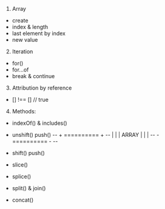 1. Array
- create 
- index & length
- last element by index
- new value

2. Iteration
- for()
- for...of
- break & continue

3. Attribution by reference
- [] !== [] // true

4. Methods:
- indexOf() & includes()

-  unshift()    push()
-- + ========== + --
    |          |
    |   ARRAY  |
    |          |
-- - ========== - --
-  shift()      push()

- slice()
- splice()
- split() & join()
- concat()
